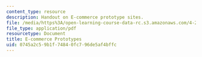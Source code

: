 ```yaml
---
content_type: resource
description: Handout on E-commerce prototype sites.
file: /media/https%3A/open-learning-course-data-rc.s3.amazonaws.com/4-297-special-problems-in-architecture-studies-fall-2000/0745a2c59b1f74840fc796de5af4bffc_ECommerce.pdf
file_type: application/pdf
resourcetype: Document
title: E-commerce Prototypes
uid: 0745a2c5-9b1f-7484-0fc7-96de5af4bffc
---
```

